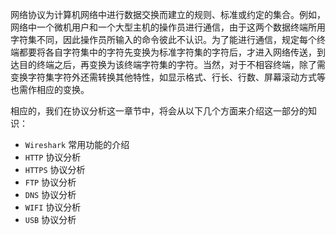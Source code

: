 网络协议为计算机网络中进行数据交换而建立的规则、标准或约定的集合。例如，网络中一个微机用户和一个大型主机的操作员进行通信，由于这两个数据终端所用字符集不同，因此操作员所输入的命令彼此不认识。为了能进行通信，规定每个终端都要将各自字符集中的字符先变换为标准字符集的字符后，才进入网络传送，到达目的终端之后，再变换为该终端字符集的字符。当然，对于不相容终端，除了需变换字符集字符外还需转换其他特性，如显示格式、行长、行数、屏幕滚动方式等也需作相应的变换。

相应的，我们在协议分析这一章节中，将会从以下几个方面来介绍这一部分的知识：

- `Wireshark` 常用功能的介绍
- `HTTP` 协议分析
- `HTTPS` 协议分析
- `FTP` 协议分析
- `DNS` 协议分析
- `WIFI` 协议分析
- `USB` 协议分析